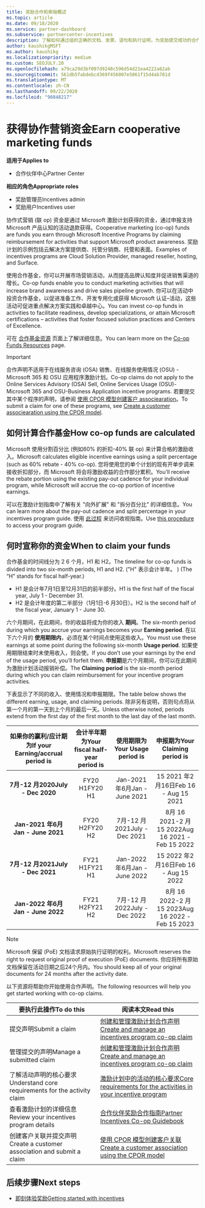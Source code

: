 ```yaml
---
title: 奖励合作和索赔概述
ms.topic: article
ms.date: 09/18/2020
ms.service: partner-dashboard
ms.subservice: partnercenter-incentives
description: 了解如何通过组织正确的文档、发票、语句和执行证明，为奖励提交成功的合作声明。
author: kaushikgMSFT
ms.author: kaushikg
ms.localizationpriority: medium
ms.custom: SEOJULY.20
ms.openlocfilehash: a79ca29d3bf097d9248c596d54d21ea4222a62ab
ms.sourcegitcommit: 561db5fabdebcd369f456007e5061f15d4ab781d
ms.translationtype: MT
ms.contentlocale: zh-CN
ms.lasthandoff: 09/22/2020
ms.locfileid: "90848217"
---
```

# <a name="earn-cooperative-marketing-funds"></a><span data-ttu-id="d3377-103">获得协作营销资金</span><span class="sxs-lookup"><span data-stu-id="d3377-103">Earn cooperative marketing funds</span></span>

<span data-ttu-id="d3377-104">**适用于**</span><span class="sxs-lookup"><span data-stu-id="d3377-104">**Applies to**</span></span>

- <span data-ttu-id="d3377-105">合作伙伴中心</span><span class="sxs-lookup"><span data-stu-id="d3377-105">Partner Center</span></span>

<span data-ttu-id="d3377-106">**相应的角色**</span><span class="sxs-lookup"><span data-stu-id="d3377-106">**Appropriate roles**</span></span>

- <span data-ttu-id="d3377-107">奖励管理员</span><span class="sxs-lookup"><span data-stu-id="d3377-107">Incentives admin</span></span>
- <span data-ttu-id="d3377-108">奖励用户</span><span class="sxs-lookup"><span data-stu-id="d3377-108">Incentives user</span></span>

<span data-ttu-id="d3377-109">协作式营销 (联 op) 资金是通过 Microsoft 激励计划获得的资金，通过申报支持 Microsoft 产品认知的活动退款获得。</span><span class="sxs-lookup"><span data-stu-id="d3377-109">Cooperative marketing (co-op) funds are funds you earn through Microsoft Incentive Programs by claiming reimbursement for activities that support Microsoft product awareness.</span></span> <span data-ttu-id="d3377-110">奖励计划的示例包括云解决方案提供商、托管分销商、托管和表面。</span><span class="sxs-lookup"><span data-stu-id="d3377-110">Examples of incentives programs are Cloud Solution Provider, managed reseller, hosting, and Surface.</span></span>

<span data-ttu-id="d3377-111">使用合作基金，你可以开展市场营销活动，从而提高品牌认知度并促进销售渠道的增长。</span><span class="sxs-lookup"><span data-stu-id="d3377-111">Co-op funds enable you to conduct marketing activities that will increase brand awareness and drive sales pipeline growth.</span></span> <span data-ttu-id="d3377-112">你可以在活动中投资合作基金，以促进准备工作、开发专用化或获得 Microsoft 认证–活动，这些活动可促进重点解决方案实践和卓越中心。</span><span class="sxs-lookup"><span data-stu-id="d3377-112">You can invest co-op funds in activities to facilitate readiness, develop specializations, or attain Microsoft certifications – activities that foster focused solution practices and Centers of Excellence.</span></span>

<span data-ttu-id="d3377-113">可在 [合作基金资源](https://partner.microsoft.com/asset/collection/co-op-funds-resources#/) 页面上了解详细信息。</span><span class="sxs-lookup"><span data-stu-id="d3377-113">You can learn more on the [Co-op Funds Resources](https://partner.microsoft.com/asset/collection/co-op-funds-resources#/) page.</span></span>

>[!Important]
><span data-ttu-id="d3377-114">合作声明不适用于在线服务咨询 (OSA) 销售、在线服务使用情况 (OSU) -Microsoft 365 和 OSU 应用程序激励计划。</span><span class="sxs-lookup"><span data-stu-id="d3377-114">Co-op claims do not apply to the Online Services Advisory (OSA) Sell, Online Services Usage (OSU)-Microsoft 365 and OSU-Business Application incentive programs.</span></span> <span data-ttu-id="d3377-115">若要提交其中某个程序的声明，请参阅 [使用 CPOR 模型创建客户 associearation](submit-osa-claim.md)。</span><span class="sxs-lookup"><span data-stu-id="d3377-115">To submit a claim for one of these programs, see [Create a customer associearation using the CPOR model](submit-osa-claim.md).</span></span>

## <a name="how-co-op-funds-are-calculated"></a><span data-ttu-id="d3377-116">如何计算合作基金</span><span class="sxs-lookup"><span data-stu-id="d3377-116">How co-op funds are calculated</span></span>

<span data-ttu-id="d3377-117">Microsoft 使用分割百分比 (例如60% 的折扣-40% 联 op) 来计算合格的激励收入。</span><span class="sxs-lookup"><span data-stu-id="d3377-117">Microsoft calculates eligible incentive earnings using a split percentage (such as 60% rebate - 40% co-op).</span></span> <span data-ttu-id="d3377-118">您将使用您的单个计划的现有开单步调来接收折扣部分，而 Microsoft 将会将激励收益的合作部分累积。</span><span class="sxs-lookup"><span data-stu-id="d3377-118">You’ll receive the rebate portion using the existing pay-out cadence for your individual program, while Microsoft will accrue the co-op portion of incentive earnings.</span></span>

<span data-ttu-id="d3377-119">可以在激励计划指南中了解有关 "向外扩展" 和 "拆分百分比" 的详细信息。</span><span class="sxs-lookup"><span data-stu-id="d3377-119">You can learn more about the pay-out cadence and split percentage in your incentives program guide.</span></span> <span data-ttu-id="d3377-120">使用 [此过程](incentives-determined-your-program-eligibility.md) 来访问收视指南。</span><span class="sxs-lookup"><span data-stu-id="d3377-120">Use [this procedure](incentives-determined-your-program-eligibility.md) to access your program guide.</span></span>

## <a name="when-to-claim-your-funds"></a><span data-ttu-id="d3377-121">何时宣称你的资金</span><span class="sxs-lookup"><span data-stu-id="d3377-121">When to claim your funds</span></span>

<span data-ttu-id="d3377-122">合作基金的时间线分为 2 6 个月，H1 和 H2。</span><span class="sxs-lookup"><span data-stu-id="d3377-122">The timeline for co-op funds is divided into two six-month periods, H1 and H2.</span></span> <span data-ttu-id="d3377-123"> ("H" 表示会计半年。 ) </span><span class="sxs-lookup"><span data-stu-id="d3377-123">(The “H” stands for fiscal half-year.)</span></span>

- <span data-ttu-id="d3377-124">H1 是会计年7月1日至12月31日的前半部分。</span><span class="sxs-lookup"><span data-stu-id="d3377-124">H1 is the first half of the fiscal year, July 1 - December 31.</span></span>
- <span data-ttu-id="d3377-125">H2 是会计年度的第二半部分（1月1日-6 月30日）。</span><span class="sxs-lookup"><span data-stu-id="d3377-125">H2 is the second half of the fiscal year, January 1 - June 30.</span></span>

<span data-ttu-id="d3377-126">六个月期间，在此期间，你的收益将成为你的收入 **期间**。</span><span class="sxs-lookup"><span data-stu-id="d3377-126">The six-month period during which you accrue your earnings becomes your **Earning period**.</span></span> <span data-ttu-id="d3377-127">在以下六个月的 **使用期限内**，必须在某个时间点使用这些收入。</span><span class="sxs-lookup"><span data-stu-id="d3377-127">You must use these earnings at some point during the following six-month **Usage period**.</span></span> <span data-ttu-id="d3377-128">如果使用期限结束时未使用收入，则会使。</span><span class="sxs-lookup"><span data-stu-id="d3377-128">If you don’t use your earnings by the end of the usage period, you’ll forfeit them.</span></span> <span data-ttu-id="d3377-129">**申报期**是六个月期间，你可以在此期间为激励计划活动报销补偿。</span><span class="sxs-lookup"><span data-stu-id="d3377-129">The **Claiming period** is the six-month period during which you can claim reimbursement for your incentive program activities.</span></span>

<span data-ttu-id="d3377-130">下表显示了不同的收入、使用情况和申报期限。</span><span class="sxs-lookup"><span data-stu-id="d3377-130">The table below shows the different earning, usage, and claiming periods.</span></span> <span data-ttu-id="d3377-131">除非另有说明，否则句点将从第一个月的第一天到上个月的最后一天。</span><span class="sxs-lookup"><span data-stu-id="d3377-131">Unless otherwise noted, periods extend from the first day of the first month to the last day of the last month.</span></span>

|  <span data-ttu-id="d3377-132">如果你的赢利/应计期为</span><span class="sxs-lookup"><span data-stu-id="d3377-132">If your Earning/accrual period is</span></span>  |<span data-ttu-id="d3377-133">会计半年期为</span><span class="sxs-lookup"><span data-stu-id="d3377-133">Your fiscal half-year period is</span></span>  |  <span data-ttu-id="d3377-134">使用期限为</span><span class="sxs-lookup"><span data-stu-id="d3377-134">Your Usage period is</span></span>  |  <span data-ttu-id="d3377-135">申报期为</span><span class="sxs-lookup"><span data-stu-id="d3377-135">Your Claiming period is</span></span>  |
| :-----------: | :-----------: | :-----------: | :-----------: |
|<span data-ttu-id="d3377-136">**7月-12 月2020**</span><span class="sxs-lookup"><span data-stu-id="d3377-136">**July - Dec 2020**</span></span>| <span data-ttu-id="d3377-137">FY20 H1</span><span class="sxs-lookup"><span data-stu-id="d3377-137">FY20 H1</span></span>  |  <span data-ttu-id="d3377-138">Jan-2021 年6月</span><span class="sxs-lookup"><span data-stu-id="d3377-138">Jan - June 2021</span></span>  |  <span data-ttu-id="d3377-139">15 2021 年2月16日</span><span class="sxs-lookup"><span data-stu-id="d3377-139">Feb 16 - Aug 15 2021</span></span>  |
|<span data-ttu-id="d3377-140">**Jan-2021 年6月**</span><span class="sxs-lookup"><span data-stu-id="d3377-140">**Jan - June 2021**</span></span> |  <span data-ttu-id="d3377-141">FY20 H2</span><span class="sxs-lookup"><span data-stu-id="d3377-141">FY20 H2</span></span>  |  <span data-ttu-id="d3377-142">7月-12 月2021</span><span class="sxs-lookup"><span data-stu-id="d3377-142">July - Dec 2021</span></span>  |  <span data-ttu-id="d3377-143">8月 16 2021-2 月 15 2022</span><span class="sxs-lookup"><span data-stu-id="d3377-143">Aug 16 2021 - Feb 15 2022</span></span>  |
|<span data-ttu-id="d3377-144">**7月-12 月2021**</span><span class="sxs-lookup"><span data-stu-id="d3377-144">**July - Dec 2021**</span></span>|  <span data-ttu-id="d3377-145">FY21 H1</span><span class="sxs-lookup"><span data-stu-id="d3377-145">FY21 H1</span></span>  |  <span data-ttu-id="d3377-146">Jan-2022 年6月</span><span class="sxs-lookup"><span data-stu-id="d3377-146">Jan - June 2022</span></span>  |  <span data-ttu-id="d3377-147">15 2022 年2月16日</span><span class="sxs-lookup"><span data-stu-id="d3377-147">Feb 16 - Aug 15 2022</span></span>  |
|<span data-ttu-id="d3377-148">**Jan-2022 年6月**</span><span class="sxs-lookup"><span data-stu-id="d3377-148">**Jan - June 2022**</span></span> |  <span data-ttu-id="d3377-149">FY21 H2</span><span class="sxs-lookup"><span data-stu-id="d3377-149">FY21 H2</span></span>  |  <span data-ttu-id="d3377-150">7月-12 月2022</span><span class="sxs-lookup"><span data-stu-id="d3377-150">July - Dec 2022</span></span>  |  <span data-ttu-id="d3377-151">8月 16 2022-2 月 15 2023</span><span class="sxs-lookup"><span data-stu-id="d3377-151">Aug 16 2022 - Feb 15 2023</span></span>  |

>[!NOTE]
><span data-ttu-id="d3377-152">Microsoft 保留 (PoE) 文档请求原始执行证明的权利。</span><span class="sxs-lookup"><span data-stu-id="d3377-152">Microsoft reserves the right to request original proof of execution (PoE) documents.</span></span> <span data-ttu-id="d3377-153">你应将所有原始文档保留在活动日期之后24个月内。</span><span class="sxs-lookup"><span data-stu-id="d3377-153">You should keep all of your original documents for 24 months after the activity date.</span></span>

<span data-ttu-id="d3377-154">以下资源将帮助你开始使用合作声明。</span><span class="sxs-lookup"><span data-stu-id="d3377-154">The following resources will help you get started working with co-op claims.</span></span>

| <span data-ttu-id="d3377-155">要执行此操作</span><span class="sxs-lookup"><span data-stu-id="d3377-155">To do this</span></span> | <span data-ttu-id="d3377-156">阅读本文</span><span class="sxs-lookup"><span data-stu-id="d3377-156">Read this</span></span> |
| ------ | ----------- |
| <span data-ttu-id="d3377-157">提交声明</span><span class="sxs-lookup"><span data-stu-id="d3377-157">Submit a claim</span></span> |  [<span data-ttu-id="d3377-158">创建和管理激励计划合作声明</span><span class="sxs-lookup"><span data-stu-id="d3377-158">Create and manage an incentives program co-op claim</span></span>](create-incentives-claims.md)  |
| <span data-ttu-id="d3377-159">管理提交的声明</span><span class="sxs-lookup"><span data-stu-id="d3377-159">Manage a submitted claim</span></span> | [<span data-ttu-id="d3377-160">创建和管理激励计划合作声明</span><span class="sxs-lookup"><span data-stu-id="d3377-160">Create and manage an incentives program co-op claim</span></span>](create-incentives-claims.md)    |
| <span data-ttu-id="d3377-161">了解活动声明的核心要求</span><span class="sxs-lookup"><span data-stu-id="d3377-161">Understand core requirements for the activity claim</span></span> | [<span data-ttu-id="d3377-162">激励计划中的活动的核心要求</span><span class="sxs-lookup"><span data-stu-id="d3377-162">Core requirements for the activities in your incentive program</span></span>](core-requirements.md)   |
| <span data-ttu-id="d3377-163">查看激励计划的详细信息</span><span class="sxs-lookup"><span data-stu-id="d3377-163">Review your incentives program details</span></span> | [<span data-ttu-id="d3377-164">合作伙伴奖励合作指南</span><span class="sxs-lookup"><span data-stu-id="d3377-164">Partner Incentives Co-op Guidebook</span></span>](https://assetsprod.microsoft.com/co-op-guidebook.pdf)  |
| <span data-ttu-id="d3377-165">创建客户关联并提交声明</span><span class="sxs-lookup"><span data-stu-id="d3377-165">Create a customer association and submit a claim</span></span> | [<span data-ttu-id="d3377-166">使用 CPOR 模型创建客户关联</span><span class="sxs-lookup"><span data-stu-id="d3377-166">Create a customer association using the CPOR model</span></span>](submit-osa-claim.md)   |

## <a name="next-steps"></a><span data-ttu-id="d3377-167">后续步骤</span><span class="sxs-lookup"><span data-stu-id="d3377-167">Next steps</span></span>

- [<span data-ttu-id="d3377-168">即刻体验奖励</span><span class="sxs-lookup"><span data-stu-id="d3377-168">Getting started with incentives</span></span>](incentives-get-started-intro.md)
